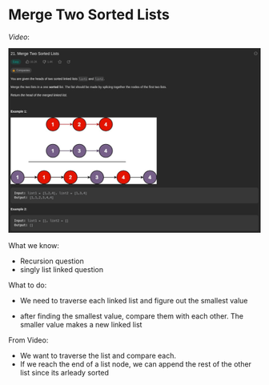 # Merge Two Sorted Lists

*Video*:

![question image](img/image0.png)


What we know:

- Recursion question
- singly list linked question



What to do:

- We need to traverse each linked list and figure out
    the smallest value

- after finding the smallest value, compare them with
    each other. The smaller value makes a new linked list



From Video:

- We want to traverse the list and compare each.
- If we reach the end of a list node, we can append the rest
    of the other list since its arleady sorted
